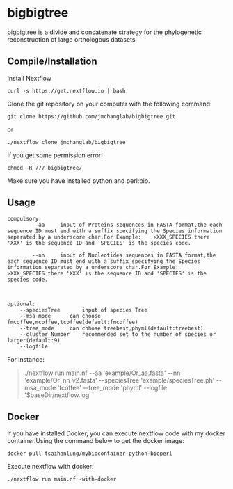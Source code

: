 # bigbigtree

bigbigtree is a  divide and concatenate strategy for the phylogenetic reconstruction of large orthologous datasets




Compile/Installation 
--------------------

Install Nextflow

	curl -s https://get.nextflow.io | bash

Clone the git repository on your computer with the following command: 

	git clone https://github.com/jmchanglab/bigbigtree.git
    
or

	./nextflow clone jmchanglab/bigbigtree

If you get some permission error:

	chmod -R 777 bigbigtree/


Make sure you have installed python and perl:bio. 




Usage 
--------------------

	
	
	compulsory:  
        	--aa	 input of Proteins sequences in FASTA format,the each sequence ID must end with a suffix specifying the Species information separated by a underscore char.For Example:    >XXX_SPECIES there 'XXX' is the sequence ID and 'SPECIES' is the species code.
		
        	--nn 	 input of Nucleotides sequences in FASTA format,the each sequence ID must end with a suffix specifying the Species information separated by a underscore char.For Example:    >XXX_SPECIES there 'XXX' is the sequence ID and 'SPECIES' is the species code.
		
		
		
	optional:	
		--speciesTree		input of species Tree
		--msa_mode		can choose fmcoffee,mcoffee,tcoffee(default:fmcoffee)
		--tree_mode		can chhose treebest,phyml(default:treebest)
		--cluster_Number	recommended set to the number of species or larger(default:9)
		--logfile 	
	
        	
For instance:
>./nextflow run main.nf --aa 'example/Or_aa.fasta' --nn 'example/Or_nn_v2.fasta' --speciesTree 'example/speciesTree.ph' --msa_mode 'tcoffee' --tree_mode 'phyml' --logfile '$baseDir/nextflow.log'


Docker 
--------------------
If you have installed Docker, you can execute nextflow code with my docker container.Using the command below to get the docker image: 

	docker pull tsaihanlung/mybiocontainer-python-bioperl

Execute nextflow with docker:

	./nextflow run main.nf -with-docker
